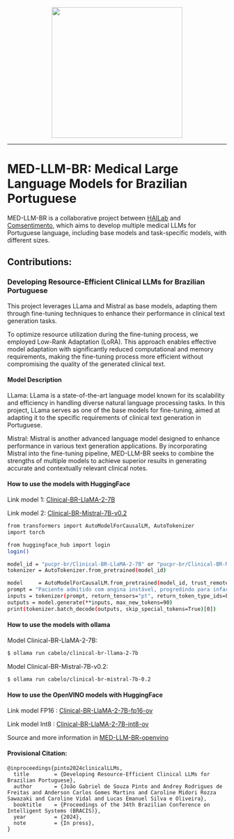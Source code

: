 <div align="center">
  <img src="https://github.com/user-attachments/assets/638ba60d-606b-4b5d-a549-abd411f9886e" width="300"/>
</div>



----------------------------------------------------------------------------------------------------------------------------------------------------------------------
# MED-LLM-BR: Medical Large Language Models for Brazilian Portuguese
MED-LLM-BR is a collaborative project between [HAILab](https://github.com/HAILab-PUCPR) and [Comsentimento](https://www.comsentimento.com.br/), which aims to develop multiple medical LLMs for Portuguese language, including base models and task-specific models, with different sizes. 

## Contributions:

### Developing Resource-Efficient Clinical LLMs for Brazilian Portuguese
This project leverages LLama and Mistral as base models, adapting them through fine-tuning techniques to enhance their performance in clinical text generation tasks.

To optimize resource utilization during the fine-tuning process, we employed Low-Rank Adaptation (LoRA). This approach enables effective model adaptation with significantly reduced computational and memory requirements, making the fine-tuning process more efficient without compromising the quality of the generated clinical text.

#### Model Description
LLama: LLama is a state-of-the-art language model known for its scalability and efficiency in handling diverse natural language processing tasks. In this project, LLama serves as one of the base models for fine-tuning, aimed at adapting it to the specific requirements of clinical text generation in Portuguese.

Mistral: Mistral is another advanced language model designed to enhance performance in various text generation applications. By incorporating Mistral into the fine-tuning pipeline, MED-LLM-BR seeks to combine the strengths of multiple models to achieve superior results in generating accurate and contextually relevant clinical notes.

#### How to use the models with HuggingFace

Link model 1: [Clinical-BR-LlaMA-2-7B](https://huggingface.co/pucpr-br/Clinical-BR-LlaMA-2-7B)

Link model 2: [Clinical-BR-Mistral-7B-v0.2](https://huggingface.co/pucpr-br/Clinical-BR-Mistral-7B-v0.2)

~~~bash
from transformers import AutoModelForCausalLM, AutoTokenizer
import torch

from huggingface_hub import login
login()

model_id = "pucpr-br/Clinical-BR-LlaMA-2-7B" or "pucpr-br/Clinical-BR-Mistral-7B-v0.2"
tokenizer = AutoTokenizer.from_pretrained(model_id)

model     = AutoModelForCausalLM.from_pretrained(model_id, trust_remote_code=True)
prompt = "Paciente admitido com angina instável, progredindo para infarto agudo do miocárdio (IAM) inferior no primeiro dia de internação; encaminhado para unidade de hemodinâmica, onde foi feita angioplastia com implante de stent na ponte d "	
inputs = tokenizer(prompt, return_tensors="pt", return_token_type_ids=False)
outputs = model.generate(**inputs, max_new_tokens=90)
print(tokenizer.batch_decode(outputs, skip_special_tokens=True)[0])
~~~

#### How to use the models with ollama

Model Clinical-BR-LlaMA-2-7B:

~~~bash
$ ollama run cabelo/clinical-br-llama-2-7b
~~~

Model Clinical-BR-Mistral-7B-v0.2:

~~~bash
$ ollama run cabelo/clinical-br-mistral-7b-0.2
~~~
#### How to use the OpenVINO models with HuggingFace

Link model FP16 : [Clinical-BR-LlaMA-2-7B-fp16-ov](https://huggingface.co/cabelo/Clinical-BR-LlaMA-2-7B-fp16-ov)

Link model Int8  : [Clinical-BR-LlaMA-2-7B-int8-ov](https://huggingface.co/cabelo/Clinical-BR-LlaMA-2-7B-int8-ov) 

Source and more information in [MED-LLM-BR-openvino](https://github.com/cabelo/MED-LLM-BR-openvino)

#### Provisional Citation:
```
@inproceedings{pinto2024clinicalLLMs,
  title        = {Developing Resource-Efficient Clinical LLMs for Brazilian Portuguese},
  author       = {João Gabriel de Souza Pinto and Andrey Rodrigues de Freitas and Anderson Carlos Gomes Martins and Caroline Midori Rozza Sawazaki and Caroline Vidal and Lucas Emanuel Silva e Oliveira},
  booktitle    = {Proceedings of the 34th Brazilian Conference on Intelligent Systems (BRACIS)},
  year         = {2024},
  note         = {In press},
}
```
